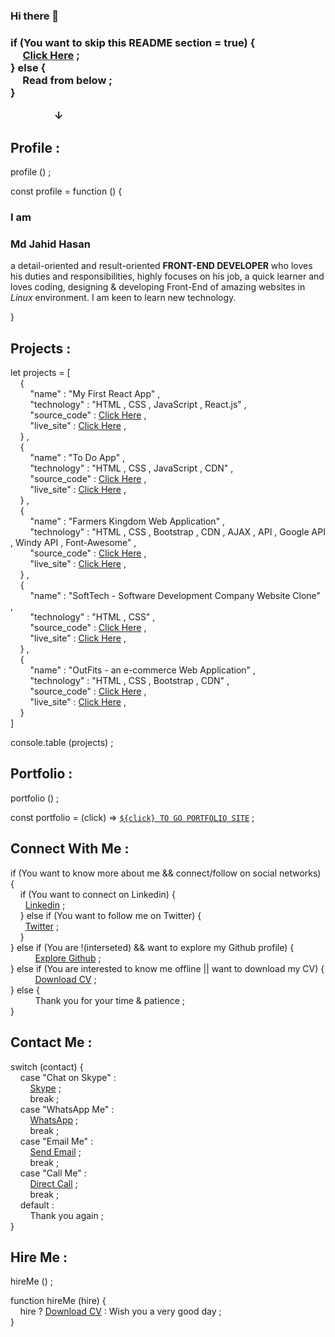### Hi there 👋

<h3>if (You want to skip this README section = true) { <br>
    &nbsp; &nbsp; &nbsp;<a href="#user-80060849-pinned-items-reorder-form">Click Here</a> ; <br>
    } else { <br>
    &nbsp; &nbsp; &nbsp;Read from below ; <br>
    } <br>

&nbsp; &nbsp; &nbsp; &nbsp; &nbsp; &nbsp; &nbsp; &nbsp; &nbsp; &darr;</h3>

<h2>Profile :</h2>

profile () ; <br>

const profile = function () { <br>
### I am <h3>Md Jahid Hasan</h3> a detail-oriented and result-oriented <b>FRONT-END DEVELOPER</b> who loves his duties and responsibilities, highly focuses on his job, a quick learner and loves coding, designing & developing Front-End of amazing websites in <em>Linux</em> environment. I am keen to learn new technology. <br>
}


<h2>Projects :</h2>

let projects = [ <br> 
&nbsp; &nbsp; { <br>
&nbsp; &nbsp; &nbsp; &nbsp; "name" : "My First React App" , <br>
&nbsp; &nbsp; &nbsp; &nbsp; "technology" : "HTML , CSS , JavaScript , React.js" , <br>
&nbsp; &nbsp; &nbsp; &nbsp; "source_code" : [Click Here](https://github.com/hmjahid/My-First-React-App) , <br>
&nbsp; &nbsp; &nbsp; &nbsp; "live_site" : [Click Here](https://hmjahid.netlify.app/) , <br>
&nbsp; &nbsp; } , <br>
&nbsp; &nbsp; { <br>
&nbsp; &nbsp; &nbsp; &nbsp; "name" : "To Do App" , <br>
&nbsp; &nbsp; &nbsp; &nbsp; "technology" : "HTML , CSS , JavaScript , CDN" , <br>
&nbsp; &nbsp; &nbsp; &nbsp; "source_code" : [Click Here](https://github.com/hmjahid/To-Do-App) , <br>
&nbsp; &nbsp; &nbsp; &nbsp; "live_site" : [Click Here](https://jahids-to-do-app.netlify.app/) , <br>
&nbsp; &nbsp; } , <br>
&nbsp; &nbsp; { <br>
&nbsp; &nbsp; &nbsp; &nbsp; "name" : "Farmers Kingdom Web Application" , <br>
&nbsp; &nbsp; &nbsp; &nbsp; "technology" : "HTML , CSS , Bootstrap , CDN , AJAX , API , Google API , Windy API , Font-Awesome" , <br>
&nbsp; &nbsp; &nbsp; &nbsp; "source_code" : [Click Here](https://github.com/hmjahid/FarmersKingdom) , <br>
&nbsp; &nbsp; &nbsp; &nbsp; "live_site" : [Click Here](https://farmerskingdom.netlify.app/) , <br>
&nbsp; &nbsp; } , <br>
&nbsp; &nbsp; { <br>
&nbsp; &nbsp; &nbsp; &nbsp; "name" : "SoftTech - Software Development Company Website Clone" , <br>
&nbsp; &nbsp; &nbsp; &nbsp; "technology" : "HTML , CSS" , <br>
&nbsp; &nbsp; &nbsp; &nbsp; "source_code" : [Click Here](https://github.com/hmjahid/SoftTech) , <br>
&nbsp; &nbsp; &nbsp; &nbsp; "live_site" : [Click Here](https://softtech1.netlify.app/) , <br>
&nbsp; &nbsp; } , <br>
&nbsp; &nbsp; { <br>
&nbsp; &nbsp; &nbsp; &nbsp; "name" : "OutFits - an e-commerce Web Application" , <br>
&nbsp; &nbsp; &nbsp; &nbsp; "technology" : "HTML , CSS , Bootstrap , CDN" , <br>
&nbsp; &nbsp; &nbsp; &nbsp; "source_code" : [Click Here](https://github.com/hmjahid/OutFits) , <br>
&nbsp; &nbsp; &nbsp; &nbsp; "live_site" : [Click Here](https://outfits1.netlify.app/) , <br>
&nbsp; &nbsp; } <br>
] <br>

console.table (projects) ; 


<h2>Portfolio :</h2>

portfolio () ; <br>

const portfolio = (click) => [`${click} TO GO PORTFOLIO SITE`](https://hmjahid.netlify.app/) ;


<h2>Connect With Me :</h2> 

if (You want to know more about me && connect/follow on social networks) { <br>
&nbsp; &nbsp; if (You want to connect on Linkedin) { <br>
&nbsp; &nbsp; &nbsp; <a href="https://www.linkedin.com/in/md-jahid-hasan-584712243/">Linkedin</a> ; <br>
&nbsp; &nbsp; } else if (You want to follow me on Twitter) { <br>
&nbsp; &nbsp;  &nbsp; <a href="https://twitter.com/mdjahidhasan919">Twitter</a> ; <br>
&nbsp; &nbsp; } <br>
} else if (You are !(interseted) && want to explore my Github profile) { <br>
&nbsp; &nbsp; &nbsp; &nbsp; &nbsp; <a href="#user-80060849-pinned-items-reorder-form">Explore Github</a> ; <br>
} else if (You are interested to know me offline || want to download my CV) { <br>
&nbsp; &nbsp; &nbsp; &nbsp; &nbsp; [Download CV](https://github.com/hmjahid/hmjahid/files/11109881/Md.Jahid.Hasan_CV.pdf) ; <br>
} else { <br>
&nbsp; &nbsp; &nbsp; &nbsp; &nbsp; Thank you for your time & patience ; <br>
} 


<h2>Contact Me :</h2> 

switch (contact) { <br>
&nbsp; &nbsp; case "Chat on Skype" : <br>
&nbsp; &nbsp; &nbsp; &nbsp; <a href="https://join.skype.com/invite/ualzWlKSdoxS">Skype</a> ; <br>
&nbsp; &nbsp; &nbsp; &nbsp; break ; <br>
&nbsp; &nbsp; case "WhatsApp Me" : <br>
&nbsp; &nbsp; &nbsp; &nbsp; <a href="https://wa.me/+8801771749213">WhatsApp</a> ; <br>
&nbsp; &nbsp; &nbsp; &nbsp; break ; <br>
&nbsp; &nbsp; case "Email Me" : <br>
&nbsp; &nbsp; &nbsp; &nbsp; <a href="mailto:mdjahidhasan919@gmail.com">Send Email</a> ; <br>
&nbsp; &nbsp; &nbsp; &nbsp; break ; <br>
&nbsp; &nbsp; case "Call Me" : <br>
&nbsp; &nbsp; &nbsp; &nbsp; [Direct Call](+8801771749213) ; <br>
&nbsp; &nbsp; &nbsp; &nbsp; break ; <br>
&nbsp; &nbsp; default : <br>
&nbsp; &nbsp; &nbsp; &nbsp; Thank you again ; <br>
} 


<h2>Hire Me :</h2> 

hireMe () ; <br>

function hireMe (hire) { <br>
&nbsp; &nbsp; hire ? [Download CV](https://github.com/hmjahid/hmjahid/files/11109881/Md.Jahid.Hasan_CV.pdf) : Wish you a very good day ; <br>
}




<!--
<h3>if (You Want To Skip This README Section = true) { <br>
    &nbsp; <a href="#user-80060849-pinned-items-reorder-form">Click Here</a> <br>
    } <br>
&nbsp; &nbsp; &nbsp; &nbsp; &nbsp; &nbsp;else<br>
Read From Below<br>
&nbsp; &nbsp; &nbsp; &nbsp; &nbsp; &nbsp; &nbsp;&darr;</h3>




Want to know more about me?

Let's connect on <a href="https://www.linkedin.com/in/md-jahid-hasan-584712243/">Linkedin</a>

&& ||

Follow me on <a href="https://twitter.com/mdjahidhasan919">Twitter</a>

||

Download my CV from here => 
[Md Jahid Hasan-CV.pdf](https://github.com/hmjahid/hmjahid/files/11053281/Md.Jahid.Hasan-CV.pdf)

[Md Jahid Hasan_CV.pdf](https://github.com/hmjahid/hmjahid/files/11109881/Md.Jahid.Hasan_CV.pdf)
-->

<!--
**hmjahid/hmjahid** is a ✨ _special_ ✨ repository because its `README.md` (this file) appears on your GitHub profile.

Here are some ideas to get you started:

- 🔭 I’m currently working on ...
- 🌱 I’m currently learning ...
- 👯 I’m looking to collaborate on ...
- 🤔 I’m looking for help with ...
- 💬 Ask me about ...
- 📫 How to reach me: ...
- 😄 Pronouns: ...
- ⚡ Fun fact: ...
-->







<!--

https://github.com/hmjahid/#user-80060849-pinned-items-reorder-form

#user-80060849-pinned-items-reorder-form

1. want to know more && connect/follow on social networks

2. ! interseted && want to explore

3. interested to know offline || want to download my cv



let grade = "A";

switch (grade) {
    case "A":
        console.log("You did great");
        break;
    case "B":
        console.log("You did good");
        break;
    case "C":
        console.log("You did okay");
        break;
    case "D":
        console.log("You passed");
        break;
    case "F":
        console.log("You failed");
        break;
    default:
        console.log("grade, is not a letter grade");

}


-->




